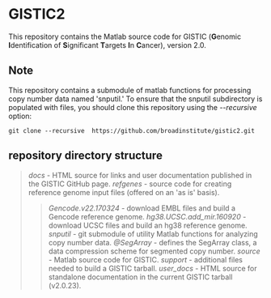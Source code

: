# GISTIC2
This repository contains the Matlab source code for GISTIC (**G**enomic **I**dentification of **S**ignificant **T**argets **I**n **C**ancer), version 2.0.

## Note
This repository contains a submodule of matlab functions for processing copy number data named 'snputil.'
To ensure that the snputil subdirectory is populated with files, you should clone this repository using
the *--recursive* option:
```
git clone --recursive  https://github.com/broadinstitute/gistic2.git
```
## repository directory structure
> *docs* - HTML source for links and user documentation published in the GISTIC GitHub page.
> *refgenes* - source code for creating reference genome input files (offered on an 'as is' basis).
>> *Gencode.v22.170324* - download EMBL files and build a Gencode reference genome.
>> *hg38.UCSC.add_mir.160920* - download UCSC files and build an hg38 reference genome.
> *snputil* - git submodule of utility Matlab functions for analyzing copy number data.
>> *@SegArray* - defines the SegArray class, a data compression scheme for segmented copy number.
> *source* - Matlab source code for GISTIC.
> *support* - additional files needed to build a GISTIC tarball.
> *user_docs* - HTML source for standalone documentation in the current GISTIC tarball (v2.0.23).

